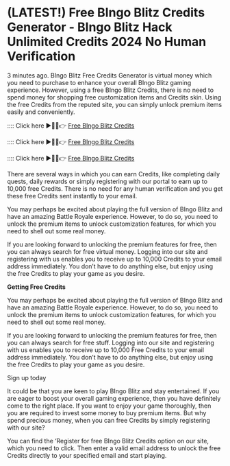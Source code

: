 # **(LATEST!) Free BIngo Blitz Credits Generator - BIngo Blitz Hack Unlimited Credits 2024 No Human Verification**

3 minutes ago. BIngo Blitz Free Credits Generator is virtual money which you need to purchase to enhance your overall BIngo Blitz gaming experience. However, using a free BIngo Blitz Credits, there is no need to spend money for shopping free customization items and Credits skin. Using the free Credits from the reputed site, you can simply unlock premium items easily and conveniently.

:::: Click here ►🔴✅👉 <a href="https://lookerstudio.google.com/s/lExdTirMJWs">Free BIngo Blitz Credits</a>

:::: Click here ►🔴✅👉 <a href="https://lookerstudio.google.com/s/lExdTirMJWs">Free BIngo Blitz Credits</a>

:::: Click here ►🔴✅👉 <a href="https://lookerstudio.google.com/s/lExdTirMJWs">Free BIngo Blitz Credits</a>


There are several ways in which you can earn Credits, like completing daily quests, daily rewards or simply registering with our portal to earn up to 10,000 free Credits. There is no need for any human verification and you get these free Credits sent instantly to your email.

You may perhaps be excited about playing the full version of BIngo Blitz and have an amazing Battle Royale experience. However, to do so, you need to unlock the premium items to unlock customization features, for which you need to shell out some real money.

If you are looking forward to unlocking the premium features for free, then you can always search for free virtual money. Logging into our site and registering with us enables you to receive up to 10,000 Credits to your email address immediately. You don’t have to do anything else, but enjoy using the free Credits to play your game as you desire.

**Getting Free Credits**

You may perhaps be excited about playing the full version of BIngo Blitz and have an amazing Battle Royale experience. However, to do so, you need to unlock the premium items to unlock customization features, for which you need to shell out some real money.

If you are looking forward to unlocking the premium features for free, then you can always search for free stuff. Logging into our site and registering with us enables you to receive up to 10,000 Free Credits to your email address immediately. You don’t have to do anything else, but enjoy using the free Credits to play your game as you desire.

Sign up today

It could be that you are keen to play BIngo Blitz and stay entertained. If you are eager to boost your overall gaming experience, then you have definitely come to the right place. If you want to enjoy your game thoroughly, then you are required to invest some money to buy premium items. But why spend precious money, when you can free Credits by simply registering with our site?

You can find the ‘Register for free BIngo Blitz Credits option on our site, which you need to click. Then enter a valid email address to unlock the free Credits directly to your specified email and start playing.
